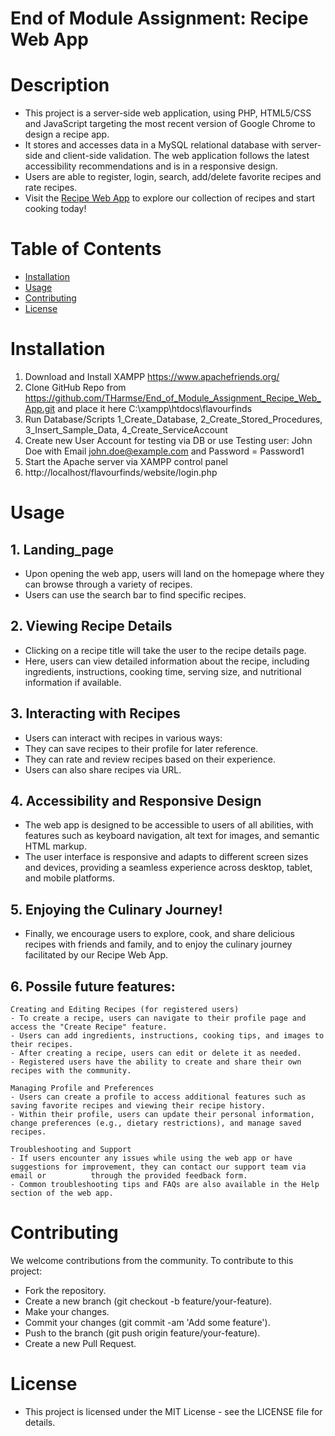 # End of Module Assignment: Recipe Web App


# Description
* This project is a server-side web application, using PHP, HTML5/CSS and JavaScript targeting the most recent version of Google Chrome to design a recipe app. 
* It stores and accesses data in a MySQL relational database with server-side and client-side validation. The web application follows the latest accessibility 
recommendations and is in a responsive design. 
* Users are able to register, login, search, add/delete favorite recipes and rate recipes.
* Visit the [Recipe Web App]((https://flavourfinds.naiva.co.za)) to explore our collection of recipes and start cooking today!


# Table of Contents
- [Installation](#installation)
- [Usage](#usage)
- [Contributing](#contributing)
- [License](#license)


# Installation

1. Download and Install XAMPP https://www.apachefriends.org/
2. Clone GitHub Repo from https://github.com/THarmse/End_of_Module_Assignment_Recipe_Web_App.git and place it here C:\xampp\htdocs\flavourfinds
3. Run Database/Scripts 1_Create_Database, 2_Create_Stored_Procedures, 3_Insert_Sample_Data, 4_Create_ServiceAccount
4. Create new User Account for testing via DB or use Testing user: John Doe with Email john.doe@example.com and Password = Password1
5. Start the Apache server via XAMPP control panel
6. http://localhost/flavourfinds/website/login.php


# Usage

## 1. Landing_page
- Upon opening the web app, users will land on the homepage where they can browse through a variety of recipes.
- Users can use the search bar to find specific recipes.

## 2. Viewing Recipe Details
- Clicking on a recipe title will take the user to the recipe details page.
- Here, users can view detailed information about the recipe, including ingredients, instructions, cooking time, serving size, and nutritional information if available.

## 3. Interacting with Recipes
  - Users can interact with recipes in various ways:
  - They can save recipes to their profile for later reference.
  - They can rate and review recipes based on their experience.
  - Users can also share recipes via URL.

## 4. Accessibility and Responsive Design
- The web app is designed to be accessible to users of all abilities, with features such as keyboard navigation, alt text for images, and semantic HTML markup.
- The user interface is responsive and adapts to different screen sizes and devices, providing a seamless experience across desktop, tablet, and mobile platforms.

## 5. Enjoying the Culinary Journey!
- Finally, we encourage users to explore, cook, and share delicious recipes with friends and family, and to enjoy the culinary journey facilitated by our Recipe Web App.

## 6. Possile future features:
   
    Creating and Editing Recipes (for registered users)
    - To create a recipe, users can navigate to their profile page and access the "Create Recipe" feature.
    - Users can add ingredients, instructions, cooking tips, and images to their recipes.
    - After creating a recipe, users can edit or delete it as needed.
    - Registered users have the ability to create and share their own recipes with the community.

    Managing Profile and Preferences
    - Users can create a profile to access additional features such as saving favorite recipes and viewing their recipe history.
    - Within their profile, users can update their personal information, change preferences (e.g., dietary restrictions), and manage saved recipes.

    Troubleshooting and Support
    - If users encounter any issues while using the web app or have suggestions for improvement, they can contact our support team via email or          through the provided feedback form.
    - Common troubleshooting tips and FAQs are also available in the Help section of the web app.

# Contributing
We welcome contributions from the community. To contribute to this project:

* Fork the repository.
* Create a new branch (git checkout -b feature/your-feature).
* Make your changes.
* Commit your changes (git commit -am 'Add some feature').
* Push to the branch (git push origin feature/your-feature).
* Create a new Pull Request.

# License

* This project is licensed under the MIT License - see the LICENSE file for details.
